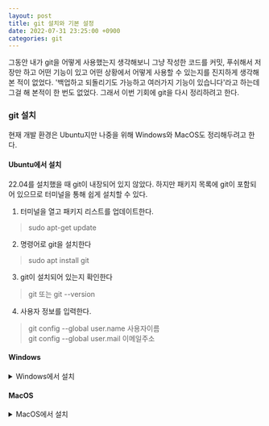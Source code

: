 ```yaml
---
layout: post
title: git 설치와 기본 설정
date: 2022-07-31 23:25:00 +0900
categories: git
---
```

그동안 내가 git을 어떻게 사용했는지 생각해보니 그냥 작성한 코드를 커밋, 푸쉬해서 저장만 하고 어떤 기능이 있고 어떤 상황에서 어떻게 사용할 수 있는지를 진지하게 생각해 본 적이 없었다. '백업하고 되돌리기도 가능하고 여러가지 기능이 있습니다'라고 하는데 그걸 해 본적이 한 번도 없었다. 그래서 이번 기회에 git을 다시 정리하려고 한다. 

### git 설치
현재 개발 환경은 Ubuntu지만 나중을 위해 Windows와 MacOS도 정리해두려고 한다.
#### Ubuntu에서 설치
22.04를 설치했을 때 git이 내장되어 있지 않았다. 하지만 패키지 목록에 git이 포함되어 있으므로 터미널을 통해 쉽게 설치할 수 있다.
1. 터미널을 열고 패키지 리스트를 업데이트한다.
> sudo apt-get update    
2. 명령어로 git을 설치한다
> sudo apt install git    
3. git이 설치되어 있는지 확인한다
> git 또는 git --version    
4. 사용자 정보를 입력한다.
> git config --global user.name 사용자이름    
> git config --global user.mail 이메일주소    

#### Windows
<details>
<summary>Windows에서 설치</summary>

1. https://git-scm.com/download/win 에서 32bit/64bit 맞춰서 다운로드 후 설치파일 실행  
2. 설치 과정 중 기본 에디터 설정(Choosing the default editor used by git) 과정에서 항목에 'Vim' 이라는 단어가 보이면 'Use Visual Studio Code as Git's default editor' 항목으로 변경  
3. 레포지토리 기본 명칭 설정()에서 'Override the default branch name for new repositories' 항목에 체크 후 입력창에 main 입력  
4. 나머지 구간은 Next 눌러서 진행  
</details>

#### MacOS
<details>
<summary>MacOS에서 설치</summary>

1. 터미널 실행 후 https://brew.sh/ 에서 설치명령어 복사해서 실행
2. 설치 끝난 뒤 알려주는 커맨드를 복사한뒤 실행해서 PATH 추가
3. brew install git 실행
4. git config --global init.defaultBranch main 실행해서 브랜치이름 name을 기본으로 설정
5. vscode 실행 → shift + command +p 누른 뒤 Install "code" from VSCode commander 찾아서 클릭
6. 터미널 다시 켜서 git config --global core.editor "code --wait" 실행
</details>